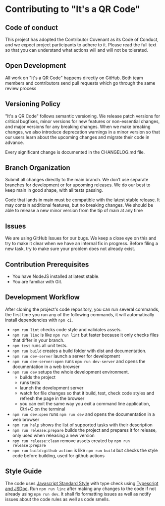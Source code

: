 # Contributing to "It's a QR Code"

## Code of conduct

 This project has adopted the Contributor Covenant as its Code of Conduct, and we expect project
participants to adhere to it. Please read the full text so that you can understand what actions
will and will not be tolerated.

## Open Development

 All work on "It's a QR Code" happens directly on GitHub. Both team members and contributors send pull
requests which go through the same review process

## Versioning Policy

 "It's a QR Code" follows semantic versioning. We release patch versions for critical bugfixes, minor
versions for new features or non-essential changes, and major versions for any breaking changes.
 When we make breaking changes, we also introduce deprecation warnings in a minor version so that
our users learn about the upcoming changes and migrate their code in advance.

Every significant change is documented in the CHANGELOG.md file.

## Branch Organization

 Submit all changes directly to the main branch. We don’t use separate branches for development or
for upcoming releases. We do our best to keep main in good shape, with all tests passing.

 Code that lands in main must be compatible with the latest stable release. It may contain additional
features, but no breaking changes. We should be able to release a new minor version from the tip of
main at any time

## Issues

 We are using GitHub Issues for our bugs. We keep a close eye on this and try to make it
clear when we have an internal fix in progress. Before filing a new task, try to make sure your
problem does not already exist.


## Contribution Prerequisites

- You have NodeJS installed at latest stable.
- You are familiar with Git.

## Development Workflow

After cloning the project's code repository, you can run several commands, the first time you run any of the following commands, it will automatically install dependencies with `npm ci`.

- `npm run lint` checks code style and validates assets.
- `npm run linc` is like `npm run lint` but faster because it only checks files that differ in your branch.
- `npm test` runs all unit tests.
- `npm run build` creates a build folder with dist and documentation.
- `npm run dev-server` launch a server for development
- `npm run dev-server:open` runs `npm run dev-server` and opens the documentation in a web browser
- `npm run dev` setups the whole development environment.
  - builds the project
  - runs tests
  - launch the development server
  - watch for file changes so that it build, test, check code styles and refresh the page in the browser
  - you can exit the same way you exit a command line application, Ctrl+C on the terminal 
- `npm run dev:open` runs `npm run dev` and opens the documentation in a web browser
- `npm run help` shows the list of supported tasks with their description
- `npm run release:prepare` builds the project and prepares it for release, only used when releasing a new version
- `npm run release:clean` remove assets created by `npm run release:prepare`
- `npm run build:github-action` is like `npm run build` but checks the style code before building, used for github actions

## Style Guide

The code uses [Javascript Standard Style](https://standardjs.com/) with type check using [Typescript and JSDoc](https://www.typescriptlang.org/docs/handbook/jsdoc-supported-types.html). Run `npm run linc` after making any changes to the code if not already using `npm run dev`. It shall fix formatting issues as well as notify issues about the code rules as well as code smells.

